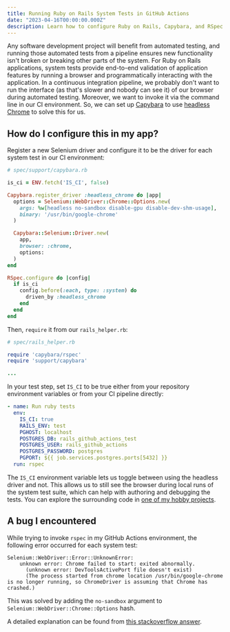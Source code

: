 ```yaml
---
title: Running Ruby on Rails System Tests in GitHub Actions
date: "2023-04-16T00:00:00.000Z"
description: Learn how to configure Ruby on Rails, Capybara, and RSpec to utilize headless Chrome in your CI pipeline for end-to-end testing.
---
```


Any software development project will benefit from automated testing, and running those automated tests from a pipeline ensures new functionality isn't broken or breaking other parts of the system.
For Ruby on Rails applications, system tests provide end-to-end validation of application features by running a browser and programmatically interacting with the application.
In a continuous integration pipeline, we probably don't want to run the interface (as that's slower and nobody can see it) of our browser during automated testing.
Moreover, we want to invoke it via the command line in our CI environment.
So, we can set up [Capybara](https://github.com/teamcapybara/capybara) to use [headless Chrome](https://developer.chrome.com/blog/headless-chrome/) to solve this for us.

## How do I configure this in my app?

Register a new Selenium driver and configure it to be the driver for each system test in our CI environment:

```ruby
# spec/support/capybara.rb

is_ci = ENV.fetch('IS_CI', false)

Capybara.register_driver :headless_chrome do |app|
  options = Selenium::WebDriver::Chrome::Options.new(
    args: %w[headless no-sandbox disable-gpu disable-dev-shm-usage],
    binary: '/usr/bin/google-chrome'
  )

  Capybara::Selenium::Driver.new(
    app,
    browser: :chrome,
    options:
  )
end

RSpec.configure do |config|
  if is_ci
    config.before(:each, type: :system) do
      driven_by :headless_chrome
    end
  end
end
```

Then, `require` it from our `rails_helper.rb`:

```ruby
# spec/rails_helper.rb

require 'capybara/rspec'
require 'support/capybara'

...
```

In your test step, set `IS_CI` to be true either from your repository environment variables or from your CI pipeline directly:

```yaml
- name: Run ruby tests
  env:
    IS_CI: true
    RAILS_ENV: test
    PGHOST: localhost
    POSTGRES_DB: rails_github_actions_test
    POSTGRES_USER: rails_github_actions
    POSTGRES_PASSWORD: postgres
    PGPORT: ${{ job.services.postgres.ports[5432] }}
  run: rspec
```

The `IS_CI` environment variable lets us toggle between using the headless driver and not.
This allows us to still see the browser during local runs of the system test suite, which can help with authoring and debugging the tests.
You can explore the surrounding code in [one of my hobby projects](https://github.com/laaksomavrick/ownyourday.ca/blob/main/spec/support/capybara.rb).

## A bug I encountered

While trying to invoke `rspec` in my GitHub Actions environment, the following error occurred for each system test:

```
Selenium::WebDriver::Error::UnknownError:
    unknown error: Chrome failed to start: exited abnormally.
      (unknown error: DevToolsActivePort file doesn't exist)
      (The process started from chrome location /usr/bin/google-chrome is no longer running, so ChromeDriver is assuming that Chrome has crashed.)
```

This was solved by adding the `no-sandbox` argument to `Selenium::WebDriver::Chrome::Options` hash.

A detailed explanation can be found from [this stackoverflow answer](https://stackoverflow.com/questions/50642308/webdriverexception-unknown-error-devtoolsactiveport-file-doesnt-exist-while-t/50642913#50642913).
